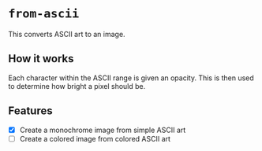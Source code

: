# `from-ascii`

This converts ASCII art to an image.

## How it works

Each character within the ASCII range is given an opacity. This is then used to determine how bright a pixel should be.

## Features

- [x] Create a monochrome image from simple ASCII art
- [ ] Create a colored image from colored ASCII art
